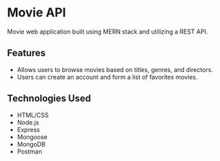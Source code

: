 # Movie API
Movie web application built using MERN stack and utilizing a REST API.
## Features
* Allows users to browse movies based on titles, genres, and directors.
* Users can create an account and form a list of favorites movies.
## Technologies Used
* HTML/CSS
* Node.js
* Express
* Mongoose
* MongoDB
* Postman
